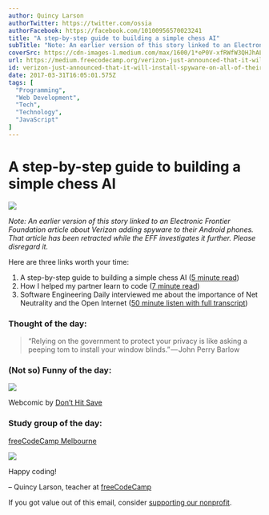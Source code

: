 ```yaml
---
author: Quincy Larson
authorTwitter: https://twitter.com/ossia
authorFacebook: https://facebook.com/10100956570023241
title: "A step-by-step guide to building a simple chess AI"
subTitle: "Note: An earlier version of this story linked to an Electronic Frontier Foundation article about Verizon adding spyware to their Android ..."
coverSrc: https://cdn-images-1.medium.com/max/1600/1*eP0V-xfRWfW3QHJhALJ5RA.jpeg
url: https://medium.freecodecamp.org/verizon-just-announced-that-it-will-install-spyware-on-all-of-their-android-phones-87ade7630fe2
id: verizon-just-announced-that-it-will-install-spyware-on-all-of-their-android-phones-87ade7630fe2
date: 2017-03-31T16:05:01.575Z
tags: [
  "Programming",
  "Web Development",
  "Tech",
  "Technology",
  "JavaScript"
]
---
```

# A step-by-step guide to building a simple chess AI



![](https://cdn-images-1.medium.com/max/1600/1*eP0V-xfRWfW3QHJhALJ5RA.jpeg)



_Note: An earlier version of this story linked to an Electronic Frontier Foundation article about Verizon adding spyware to their Android phones. That article has been retracted while the EFF investigates it further. Please disregard it._

Here are three links worth your time:

1.  A step-by-step guide to building a simple chess AI ([5 minute read](http://bit.ly/2ojhyMi))
2.  How I helped my partner learn to code ([7 minute read](http://bit.ly/2nIONHg))
3.  Software Engineering Daily interviewed me about the importance of Net Neutrality and the Open Internet ([50 minute listen with full transcript](http://bit.ly/2ocXDi6))

### Thought of the day:

> “Relying on the government to protect your privacy is like asking a peeping tom to install your window blinds.” — John Perry Barlow

### (Not so) Funny of the day:



![](https://cdn-images-1.medium.com/max/1600/1*bHcbDXma6qgRc_23bUtSjQ.png)



Webcomic by [Don’t Hit Save](http://bit.ly/2oH6HYH)

### Study group of the day:

[freeCodeCamp Melbourne](http://bit.ly/2kC9Kk4)



![](https://cdn-images-1.medium.com/max/1600/1*-_5oa1QkLHIOYXGrh-q32g.jpeg)



Happy coding!

– Quincy Larson, teacher at [freeCodeCamp](http://bit.ly/2j7Q1dN)

If you got value out of this email, consider [supporting our nonprofit](http://bit.ly/donate-to-fcc).








